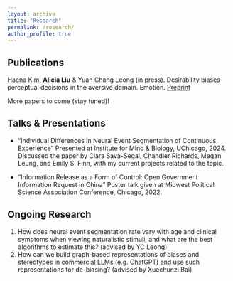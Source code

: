 ```yaml
---
layout: archive
title: "Research"
permalink: /research/
author_profile: true
---
```

## Publications
Haena Kim, **Alicia Liu** & Yuan Chang Leong (in press). Desirability biases perceptual decisions in the aversive domain. Emotion. [Preprint](https://osf.io/preprints/psyarxiv/8mnb7)


More papers to come (stay tuned)!

## Talks & Presentations
* “Individual Differences in Neural Event Segmentation of Continuous Experience”
Presented at Institute for Mind & Biology, UChicago, 2024.
Discussed the paper by Clara Sava-Segal, Chandler Richards, Megan Leung, and Emily S. Finn, with my current projects related to the topic.

* “Information Release as a Form of Control: Open Government Information Request in China”
Poster talk given at Midwest Political Science Association Conference, Chicago, 2022.

## Ongoing Research
1. How does neural event segmentation rate vary with age and clinical symptoms when viewing naturalistic stimuli, and what are the best algorithms to estimate this? (advised by YC Leong)
2. How can we build graph-based representations of biases and stereotypes in commercial LLMs (e.g. ChatGPT) and use such representations for de-biasing? (advised by Xuechunzi Bai)
